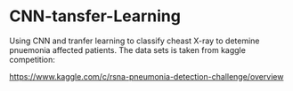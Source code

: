 # CNN-tansfer-Learning

Using CNN and tranfer learning to classify cheast X-ray to detemine pnuemonia affected patients.
The data sets is taken from kaggle competition:

https://www.kaggle.com/c/rsna-pneumonia-detection-challenge/overview
